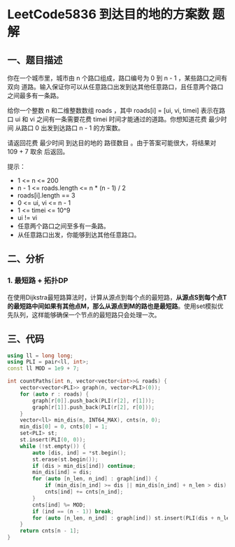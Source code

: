 # LeetCode5836 到达目的地的方案数 题解

## 一、题目描述

你在一个城市里，城市由 n 个路口组成，路口编号为 0 到 n - 1 ，某些路口之间有 双向 道路。输入保证你可以从任意路口出发到达其他任意路口，且任意两个路口之间最多有一条路。

给你一个整数 n 和二维整数数组 roads ，其中 roads[i] = [ui, vi, timei] 表示在路口 ui 和 vi 之间有一条需要花费 timei 时间才能通过的道路。你想知道花费 最少时间 从路口 0 出发到达路口 n - 1 的方案数。

请返回花费 最少时间 到达目的地的 路径数目 。由于答案可能很大，将结果对 109 + 7 取余 后返回。

提示：

+ 1 <= n <= 200
+ n - 1 <= roads.length <= n * (n - 1) / 2
+ roads[i].length == 3
+ 0 <= ui, vi <= n - 1
+ 1 <= timei <= 10^9
+ ui != vi
+ 任意两个路口之间至多有一条路。
+ 从任意路口出发，你能够到达其他任意路口。




## 二、分析

### 1. 最短路 + 拓扑DP

在使用Dijkstra最短路算法时，计算从源点到每个点的最短路，**从源点S到每个点T的最短路中间如果有其他点M，那么从源点到M的路也是最短路**。使用set模拟优先队列，这样能够确保一个节点的最短路只会处理一次。



## 三、代码

```c++
using ll = long long;
using PLI = pair<ll, int>;
const ll MOD = 1e9 + 7;

int countPaths(int n, vector<vector<int>>& roads) {
    vector<vector<PLI>> graph(n, vector<PLI>(0));
    for (auto r : roads) {
        graph[r[0]].push_back(PLI(r[2], r[1]));
        graph[r[1]].push_back(PLI(r[2], r[0]));
    }
    vector<ll> min_dis(n, INT64_MAX), cnts(n, 0);
    min_dis[0] = 0, cnts[0] = 1;
    set<PLI> st;
    st.insert(PLI(0, 0));
    while (!st.empty()) {
        auto [dis, ind] = *st.begin();
        st.erase(st.begin());
        if (dis > min_dis[ind]) continue;
        min_dis[ind] = dis;
        for (auto [n_len, n_ind] : graph[ind]) {
            if (min_dis[n_ind] >= dis || min_dis[n_ind] + n_len > dis) continue;
            cnts[ind] += cnts[n_ind];
        }
        cnts[ind] %= MOD;
        if (ind == (n - 1)) break;
        for (auto [n_len, n_ind] : graph[ind]) st.insert(PLI(dis + n_len, n_ind));
    }
    return cnts[n - 1];
}
```

